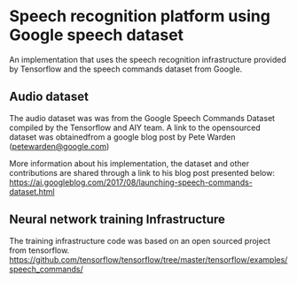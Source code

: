 # Speech recognition platform using Google speech dataset
An implementation that uses the speech recognition infrastructure provided by Tensorflow and the speech commands dataset from Google.

## Audio dataset
The audio dataset was was from the Google Speech Commands Dataset compiled by the Tensorflow and AIY team. A link to the opensourced dataset was obtainedfrom a google blog post by Pete Warden (petewarden@google.com) 

More information about his implementation, the dataset and other contributions are shared through a link to his blog post presented below:
https://ai.googleblog.com/2017/08/launching-speech-commands-dataset.html

## Neural network training Infrastructure
The training infrastructure code was based on an open sourced project from tensorflow.
https://github.com/tensorflow/tensorflow/tree/master/tensorflow/examples/speech_commands/


